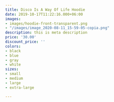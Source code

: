 ```yaml
---
title: Disco Is A Way Of Life Hoodie
date: 2019-10-17T11:22:16.000+06:00
images:
- images/hoodie-front-transparent.png
- "/images/image_2020-08-11_15-59-05-copia.png"
description: this is meta description
price: '30.00'
discount_price: ''
colors:
- black
- blue
- gray
- white
sizes:
- small
- medium
- large
- extra-large

---
```


